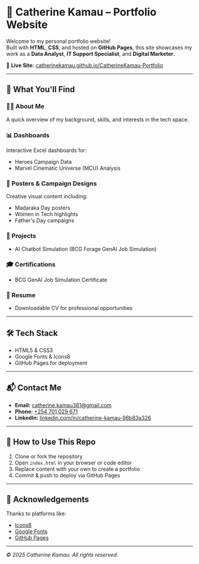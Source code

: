 # 💼 Catherine Kamau – Portfolio Website

Welcome to my personal portfolio website!  
Built with **HTML**, **CSS**, and hosted on **GitHub Pages**, this site showcases my work as a **Data Analyst**, **IT Support Specialist**, and **Digital Marketer**.

🔗 **Live Site:** [catherinekamau.github.io/CatherineKamau-Portfolio](https://catherinekamau.github.io/CatherineKamau-Portfolio/)

---

## 🚀 What You'll Find

### 👩‍💻 About Me
A quick overview of my background, skills, and interests in the tech space.

### 📊 Dashboards
Interactive Excel dashboards for:
- Heroes Campaign Data
- Marvel Cinematic Universe (MCU) Analysis

### 🎨 Posters & Campaign Designs
Creative visual content including:
- Madaraka Day posters
- Women in Tech highlights
- Father's Day campaigns

### 🤖 Projects
- AI Chatbot Simulation (BCG Forage GenAI Job Simulation)

### 🎓 Certifications
- BCG GenAI Job Simulation Certificate

### 📄 Resume
- Downloadable CV for professional opportunities

---

## 🛠️ Tech Stack

- HTML5 & CSS3
- Google Fonts & Icons8
- GitHub Pages for deployment

---

## 📬 Contact Me

- **Email:** [catherine.kamau381@gmail.com](mailto:catherine.kamau381@gmail.com)  
- **Phone:** [+254 701 029 671](tel:+254701029671)  
- **LinkedIn:** [linkedin.com/in/catherine-kamau-98b83a326](https://linkedin.com/in/catherine-kamau-98b83a326)

---

## 📌 How to Use This Repo

1. Clone or fork the repository
2. Open `index.html` in your browser or code editor
3. Replace content with your own to create a portfolio
4. Commit & push to deploy via GitHub Pages

---

## 🙌 Acknowledgements

Thanks to platforms like:
- [Icons8](https://icons8.com)
- [Google Fonts](https://fonts.google.com)
- [GitHub Pages](https://pages.github.com)

---

_© 2025 Catherine Kamau. All rights reserved._
